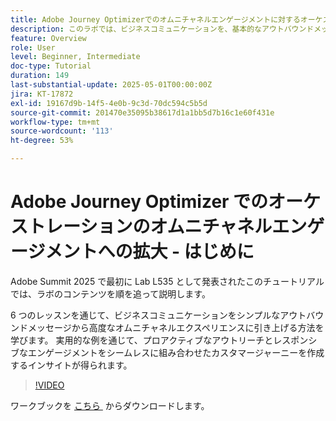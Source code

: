 ```yaml
---
title: Adobe Journey Optimizerでのオムニチャネルエンゲージメントに対するオーケストレーションの拡張 – はじめに
description: このラボでは、ビジネスコミュニケーションを、基本的なアウトバウンドメッセージングから高度なオムニチャネルエクスペリエンスへと変革する方法を学びます。実用的な例を通じて、プロアクティブなアウトリーチとレスポンシブエンゲージメントを組み合わせたカスタマージャーニーを作成します。
feature: Overview
role: User
level: Beginner, Intermediate
doc-type: Tutorial
duration: 149
last-substantial-update: 2025-05-01T00:00:00Z
jira: KT-17872
exl-id: 19167d9b-14f5-4e0b-9c3d-70dc594c5b5d
source-git-commit: 201470e35095b38617d1a1bb5d7b16c1e60f431e
workflow-type: tm+mt
source-wordcount: '113'
ht-degree: 53%

---
```


# Adobe Journey Optimizer でのオーケストレーションのオムニチャネルエンゲージメントへの拡大 - はじめに

Adobe Summit 2025 で最初に Lab L535 として発表されたこのチュートリアルでは、ラボのコンテンツを順を追って説明します。

6 つのレッスンを通じて、ビジネスコミュニケーションをシンプルなアウトバウンドメッセージから高度なオムニチャネルエクスペリエンスに引き上げる方法を学びます。 実用的な例を通じて、プロアクティブなアウトリーチとレスポンシブなエンゲージメントをシームレスに組み合わせたカスタマージャーニーを作成するインサイトが得られます。

>[!VIDEO](https://video.tv.adobe.com/v/3457828/?learn=on&enablevpops)

ワークブックを [&#x200B; こちら &#x200B;](/help/summit-labs/summit-lab-2025/assets/summit-lab-manual-l535-final-v4.pdf) からダウンロードします。

